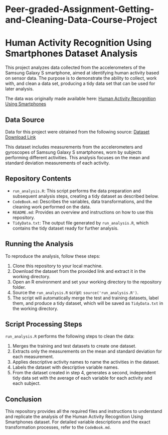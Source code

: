 # Peer-graded-Assignment-Getting-and-Cleaning-Data-Course-Project
# Human Activity Recognition Using Smartphones Dataset Analysis
This project analyzes data collected from the accelerometers of the Samsung Galaxy S smartphone, aimed at identifying human activity based on sensor data. The purpose is to demonstrate the ability to collect, work with, and clean a data set, producing a tidy data set that can be used for later analysis.

The data was originally made available here: [Human Activity Recognition Using Smartphones](http://archive.ics.uci.edu/ml/datasets/Human+Activity+Recognition+Using+Smartphones)
## Data Source
Data for this project were obtained from the following source:
[Dataset Download Link](https://d396qusza40orc.cloudfront.net/getdata%2Fprojectfiles%2FUCI%20HAR%20Dataset.zip)

This dataset includes measurements from the accelerometers and gyroscopes of Samsung Galaxy S smartphones, worn by subjects performing different activities. This analysis focuses on the mean and standard deviation measurements of each activity.

## Repository Contents
- `run_analysis.R`: This script performs the data preparation and subsequent analysis steps, creating a tidy dataset as described below.
- `CodeBook.md`: Describes the variables, data transformations, and the cleaning work performed on the data.
- `README.md`: Provides an overview and instructions on how to use this repository.
- `TidyData.txt`: The output file generated by `run_analysis.R`, which contains the tidy dataset ready for further analysis.
  
## Running the Analysis
To reproduce the analysis, follow these steps:
1. Clone this repository to your local machine.
2. Download the dataset from the provided link and extract it in the working directory.
3. Open an R environment and set your working directory to the repository folder.
4. Source the `run_analysis.R` script: `source('run_analysis.R')`.
5. The script will automatically merge the test and training datasets, label them, and produce a tidy dataset, which will be saved as `TidyData.txt` in the working directory.
   
## Script Processing Steps
`run_analysis.R` performs the following steps to clean the data:
1. Merges the training and test datasets to create one dataset.
2. Extracts only the measurements on the mean and standard deviation for each measurement.
3. Applies descriptive activity names to name the activities in the dataset.
4. Labels the dataset with descriptive variable names.
5. From the dataset created in step 4, generates a second, independent tidy data set with the average of each variable for each activity and each subject.
   
## Conclusion
This repository provides all the required files and instructions to understand and replicate the analysis of the Human Activity Recognition Using Smartphones dataset. For detailed variable descriptions and the exact transformation processes, refer to the `CodeBook.md`.
